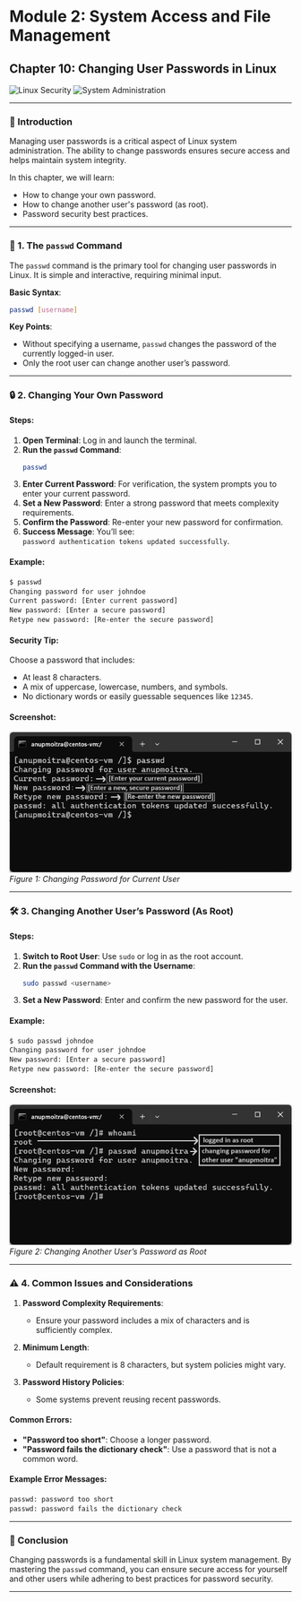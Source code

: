 # **Module 2: System Access and File Management**  
## **Chapter 10: Changing User Passwords in Linux**  
![Linux Security](https://img.shields.io/badge/Linux-Password_Management-blue) ![System Administration](https://img.shields.io/badge/System-Administration-green)  

---

### **📖 Introduction**  
Managing user passwords is a critical aspect of Linux system administration. The ability to change passwords ensures secure access and helps maintain system integrity.  

In this chapter, we will learn:  
- How to change your own password.  
- How to change another user's password (as root).  
- Password security best practices.  

---

### **🔑 1. The `passwd` Command**  
The `passwd` command is the primary tool for changing user passwords in Linux. It is simple and interactive, requiring minimal input.  

**Basic Syntax**:  
```bash
passwd [username]
```  

**Key Points**:  
- Without specifying a username, `passwd` changes the password of the currently logged-in user.  
- Only the root user can change another user’s password.  

---

### **🔒 2. Changing Your Own Password**  

#### **Steps**:  
1. **Open Terminal**: Log in and launch the terminal.  
2. **Run the `passwd` Command**:  
   ```bash
   passwd
   ```  
3. **Enter Current Password**: For verification, the system prompts you to enter your current password.  
4. **Set a New Password**: Enter a strong password that meets complexity requirements.  
5. **Confirm the Password**: Re-enter your new password for confirmation.  
6. **Success Message**: You’ll see:  
   `password authentication tokens updated successfully`.  

#### **Example**:  
```bash
$ passwd  
Changing password for user johndoe  
Current password: [Enter current password]  
New password: [Enter a secure password]  
Retype new password: [Re-enter the secure password]  
```  

#### **Security Tip**:  
Choose a password that includes:  
- At least 8 characters.  
- A mix of uppercase, lowercase, numbers, and symbols.  
- No dictionary words or easily guessable sequences like `12345`.  

#### **Screenshot**:  
![Changing Password for Current User](screenshots/01-current-user-pass-change.png)  
*Figure 1: Changing Password for Current User*  

---

### **🛠️ 3. Changing Another User’s Password (As Root)**  

#### **Steps**:  
1. **Switch to Root User**: Use `sudo` or log in as the root account.  
2. **Run the `passwd` Command with the Username**:  
   ```bash
   sudo passwd <username>
   ```  
3. **Set a New Password**: Enter and confirm the new password for the user.  

#### **Example**:  
```bash
$ sudo passwd johndoe  
Changing password for user johndoe  
New password: [Enter a secure password]  
Retype new password: [Re-enter the secure password]  
```  

#### **Screenshot**:  
![Changing Another User's Password](screenshots/02-other-user-pass-change.png)  
*Figure 2: Changing Another User’s Password as Root*  

---

### **⚠️ 4. Common Issues and Considerations**  

1. **Password Complexity Requirements**:  
   - Ensure your password includes a mix of characters and is sufficiently complex.  

2. **Minimum Length**:  
   - Default requirement is 8 characters, but system policies might vary.  

3. **Password History Policies**:  
   - Some systems prevent reusing recent passwords.  

#### **Common Errors**:  
- **"Password too short"**: Choose a longer password.  
- **"Password fails the dictionary check"**: Use a password that is not a common word.  

#### **Example Error Messages**:  
```bash
passwd: password too short  
passwd: password fails the dictionary check  
```  

---

### **📝 Conclusion**  
Changing passwords is a fundamental skill in Linux system management. By mastering the `passwd` command, you can ensure secure access for yourself and other users while adhering to best practices for password security.  

---
